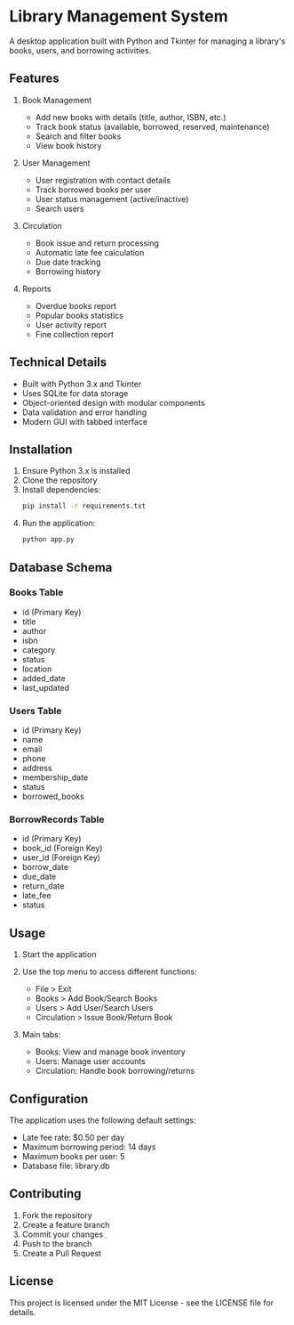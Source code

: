 # Library Management System

A desktop application built with Python and Tkinter for managing a library's books, users, and borrowing activities.

## Features

1. Book Management
   - Add new books with details (title, author, ISBN, etc.)
   - Track book status (available, borrowed, reserved, maintenance)
   - Search and filter books
   - View book history

2. User Management
   - User registration with contact details
   - Track borrowed books per user
   - User status management (active/inactive)
   - Search users

3. Circulation
   - Book issue and return processing
   - Automatic late fee calculation
   - Due date tracking
   - Borrowing history

4. Reports
   - Overdue books report
   - Popular books statistics
   - User activity report
   - Fine collection report

## Technical Details

- Built with Python 3.x and Tkinter
- Uses SQLite for data storage
- Object-oriented design with modular components
- Data validation and error handling
- Modern GUI with tabbed interface

## Installation

1. Ensure Python 3.x is installed
2. Clone the repository
3. Install dependencies:
   ```bash
   pip install -r requirements.txt
   ```
4. Run the application:
   ```bash
   python app.py
   ```

## Database Schema

### Books Table
- id (Primary Key)
- title
- author
- isbn
- category
- status
- location
- added_date
- last_updated

### Users Table
- id (Primary Key)
- name
- email
- phone
- address
- membership_date
- status
- borrowed_books

### BorrowRecords Table
- id (Primary Key)
- book_id (Foreign Key)
- user_id (Foreign Key)
- borrow_date
- due_date
- return_date
- late_fee
- status

## Usage

1. Start the application
2. Use the top menu to access different functions:
   - File > Exit
   - Books > Add Book/Search Books
   - Users > Add User/Search Users
   - Circulation > Issue Book/Return Book

3. Main tabs:
   - Books: View and manage book inventory
   - Users: Manage user accounts
   - Circulation: Handle book borrowing/returns

## Configuration

The application uses the following default settings:
- Late fee rate: $0.50 per day
- Maximum borrowing period: 14 days
- Maximum books per user: 5
- Database file: library.db

## Contributing

1. Fork the repository
2. Create a feature branch
3. Commit your changes
4. Push to the branch
5. Create a Pull Request

## License

This project is licensed under the MIT License - see the LICENSE file for details.
